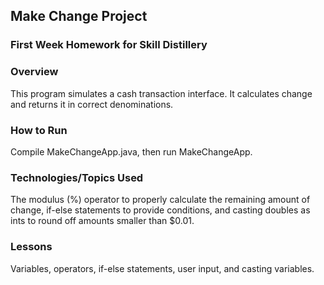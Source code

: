 ## Make Change Project

### First Week Homework for Skill Distillery

### Overview

This program simulates a cash transaction interface. It calculates change and returns it in correct denominations.
### How to Run

Compile MakeChangeApp.java, then run MakeChangeApp.

### Technologies/Topics Used

The modulus (%) operator to properly calculate the remaining amount of change, if-else statements to provide conditions, and casting doubles as ints to round off amounts smaller than $0.01.

### Lessons
Variables, operators, if-else statements, user input, and casting variables.

